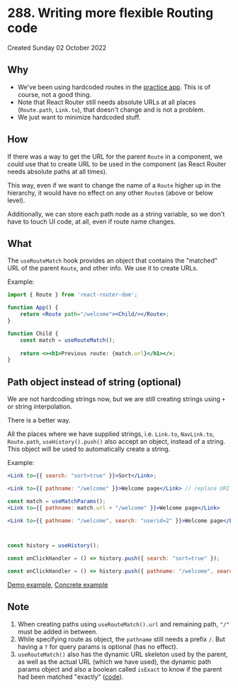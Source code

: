 # 288. Writing more flexible Routing code
Created Sunday 02 October 2022

## Why
- We've been using hardcoded routes in the [practice app](https://github.com/exemplar-codes/react-router-practice). This is of course, not a good thing.
- Note that React Router still needs absolute URLs at all places (`Route.path`, `Link.to`), that doesn't change and is not a problem.
- We just want to minimize hardcoded stuff.


## How
If there was a way to get the URL for the parent `Route` in a component, we could use that to create URL to be used in the component (as React Router needs absolute paths at all times).

This way, even if we want to change the name of a `Route` higher up in the hierarchy, it would have no effect on any other `Route`s (above or below level).

Additionally, we can store each path node as a string variable, so we don't have to touch UI code, at all, even if route name changes.

## What
The `useRouteMatch` hook provides an object that contains the "matched" URL of the parent `Route`, and other info. We use it to create URLs.

Example:
```jsx
import { Route } from 'react-router-dom';

function App() {
	return <Route path="/welcome"><Child/></Route>;
}

function Child {
	const match = useRouteMatch();
	
	return <><h1>Previous route: {match.url}</h1></>;
}
```

## Path object instead of string (optional)
We are not hardcoding strings now, but we are still creating strings using `+`  or string interpolation.

There is a better way.

All the places where we have supplied strings, i.e. `Link.to`, `NavLink.to`, `Route.path`, `useHistory().push()` also accept an object, instead of a string. This object will be used to automatically create a string.

Example:
```jsx
<Link to={{ search: "sort=true" }}>Sort</Link>;

<Link to={{ pathname: "/welcome" }}>Welcome page</Link> // replace URI

const match = useMatchParams();
<Link to={{ pathname: match.url + "/welcome" }}>Welcome page</Link>

<Link to={{ pathname: "/welcome", search: "userid=2" }}>Welcome page</Link>



const history = useHistory();

const onClickHandler = () => history.push({ search: "sort=true" });

const onClickHandler = () => history.push({ pathname: "/welcome", search: "sort=true" });
```

[Demo example](https://github.com/exemplar-codes/react-router-demo/commit/d1504734fdce1b56f5451510aff8798f6ab2af5b), [Concrete example](https://github.com/exemplar-codes/react-router-practice/commit/dab486262673816e4a4779b715e82f96a1ecd2a8)

## Note
1. When creating paths using `useRouteMatch().url` and remaining path, `"/"` must be added in between.
2. While specifying route as object, the `pathname` still needs a prefix `/`. But having a `?` for query params is optional (has no effect).
3. `useRouteMatch()` also has the dynamic URL skeleton used by the parent, as well as the actual URL (which we have used), the dynamic path params object and also a boolean called `isExact` to know if the parent had been matched "exactly" ([code](https://github.com/exemplar-codes/react-router-demo/commit/b673946f50d8b2de846c0cd72fd39a86db68c39a)).
